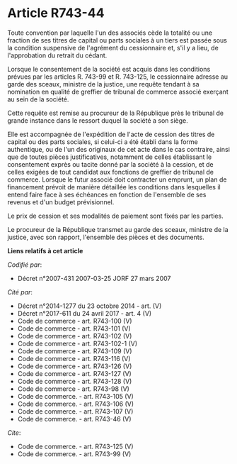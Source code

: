 # Article R743-44

Toute convention par laquelle l'un des associés cède la totalité ou une fraction de ses titres de capital ou parts sociales à
un tiers est passée sous la condition suspensive de l'agrément du cessionnaire et, s'il y a lieu, de l'approbation du retrait
du cédant.

Lorsque le consentement de la société est acquis dans les conditions prévues par les articles R. 743-99 et R. 743-125, le
cessionnaire adresse au garde des sceaux, ministre de la justice, une requête tendant à sa nomination en qualité de greffier
de tribunal de commerce associé exerçant au sein de la société.

Cette requête est remise au procureur de la République près le tribunal de grande instance dans le ressort duquel la société
a son siège.

Elle est accompagnée de l'expédition de l'acte de cession des titres de capital ou des parts sociales, si celui-ci a été
établi dans la forme authentique, ou de l'un des originaux de cet acte dans le cas contraire, ainsi que de toutes pièces
justificatives, notamment de celles établissant le consentement exprès ou tacite donné par la société à la cession, et de
celles exigées de tout candidat aux fonctions de greffier de tribunal de commerce. Lorsque le futur associé doit contracter
un emprunt, un plan de financement prévoit de manière détaillée les conditions dans lesquelles il entend faire face à ses
échéances en fonction de l'ensemble de ses revenus et d'un budget prévisionnel.

Le prix de cession et ses modalités de paiement sont fixés par les parties.

Le procureur de la République transmet au garde des sceaux, ministre de la justice, avec son rapport, l'ensemble des pièces
et des documents.

**Liens relatifs à cet article**

_Codifié par_:

  - Décret n°2007-431 2007-03-25 JORF 27 mars 2007

_Cité par_:

  - Décret n°2014-1277 du 23 octobre 2014 - art. (V)
  - Décret n°2017-611 du 24 avril 2017 - art. 4 (V)
  - Code de commerce - art. R743-100 (V)
  - Code de commerce - art. R743-101 (V)
  - Code de commerce - art. R743-102 (V)
  - Code de commerce - art. R743-102-1 (V)
  - Code de commerce - art. R743-109 (V)
  - Code de commerce - art. R743-116 (V)
  - Code de commerce - art. R743-126 (V)
  - Code de commerce - art. R743-127 (V)
  - Code de commerce - art. R743-128 (V)
  - Code de commerce - art. R743-98 (V)
  - Code de commerce. - art. R743-105 (V)
  - Code de commerce. - art. R743-106 (V)
  - Code de commerce. - art. R743-107 (V)
  - Code de commerce. - art. R743-46 (V)

_Cite_:

  - Code de commerce. - art. R743-125 (V)
  - Code de commerce. - art. R743-99 (V)
